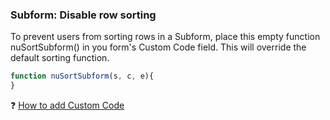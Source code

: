 ### Subform: Disable row sorting

To prevent users from sorting rows in a Subform, place this empty function nuSortSubform() in you form's Custom Code field.
This will override the default sorting function.

```javascript
function nuSortSubform(s, c, e){
}
```


❓ [How to add Custom Code](/codelib/common/form_add_custom_code_javascript.gif)
